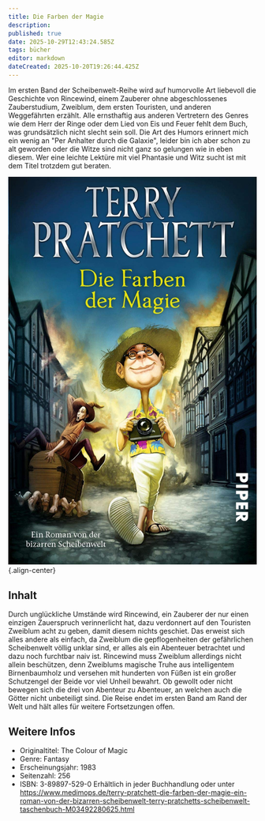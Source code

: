 ```yaml
---
title: Die Farben der Magie
description: 
published: true
date: 2025-10-29T12:43:24.585Z
tags: bücher
editor: markdown
dateCreated: 2025-10-20T19:26:44.425Z
---
```



Im ersten Band der Scheibenwelt-Reihe wird auf humorvolle Art liebevoll die Geschichte von Rincewind, einem Zauberer ohne abgeschlossenes Zauberstudium, Zweiblum, dem ersten Touristen, und anderen Weggefährten erzählt. 
Alle ernsthaftig aus anderen Vertretern des Genres wie dem Herr der Ringe 
oder dem Lied von Eis und Feuer fehlt dem Buch, was grundsätzlich nicht slecht sein soll. 
Die Art des Humors erinnert mich ein wenig an "Per Anhalter durch die Galaxie", leider bin ich aber schon zu alt geworden oder die Witze sind nicht ganz so gelungen wie in eben diesem. Wer eine leichte Lektüre mit viel Phantasie und Witz sucht ist mit dem Titel trotzdem gut beraten.

![01_farbendermagie.jpg](/assets/buecher/die-farben-der-magie/01_farbendermagie.jpg){.align-center}

## Inhalt

Durch unglückliche Umstände wird Rincewind, ein Zauberer der nur einen einzigen Zauerspruch verinnerlicht hat, dazu verdonnert auf den Touristen Zweiblum acht zu geben, 
damit diesem nichts geschiet. Das erweist sich alles andere als einfach, 
da Zweiblum die gepflogenheiten der gefährlichen Scheibenwelt völlig unklar sind, er alles als ein Abenteuer betrachtet und dazu noch furchtbar naiv ist. 
Rincewind muss Zweiblum allerdings nicht allein beschützen, denn Zweiblums 
magische Truhe aus intelligentem Birnenbaumholz und versehen mit hunderten von Füßen ist ein großer Schutzengel der Beide vor viel Unheil bewahrt. 
Ob gewollt oder nicht bewegen sich die drei von Abenteur zu Abenteuer, 
an welchen auch die Götter nicht unbeteiligt sind. Die Reise endet im ersten 
Band am Rand der Welt und hält alles für weitere Fortsetzungen offen.

## Weitere Infos
- Originaltitel: The Colour of Magic
- Genre: Fantasy
- Erscheinungsjahr: 1983
- Seitenzahl: 256
- ISBN: 3-89897-529-0
Erhältlich in jeder Buchhandlung oder unter https://www.medimops.de/terry-pratchett-die-farben-der-magie-ein-roman-von-der-bizarren-scheibenwelt-terry-pratchetts-scheibenwelt-taschenbuch-M03492280625.html